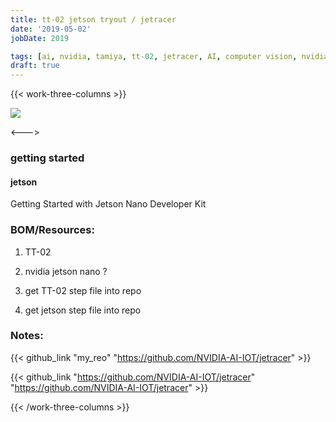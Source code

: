 ```yaml
---
title: tt-02 jetson tryout / jetracer
date: '2019-05-02'
jobDate: 2019

tags: [ai, nvidia, tamiya, tt-02, jetracer, AI, computer vision, nvidia, 英伟达]
draft: true
---
```


{{< work-three-columns >}}

![](https://user-images.githubusercontent.com/4212806/67442981-ce459e00-f5b7-11e9-9c8a-14ab360decb8.gif)

<---> <!-- magic separator, between columns -->

### getting started

#### jetson

Getting Started with Jetson Nano Developer Kit

### BOM/Resources:

1. TT-02

1. nvidia jetson nano ?

1. get TT-02 step file into repo

1. get jetson step file into repo

### Notes:

{{<  github_link "my_reo" "https://github.com/NVIDIA-AI-IOT/jetracer" >}}

{{< github_link "https://github.com/NVIDIA-AI-IOT/jetracer"  "https://github.com/NVIDIA-AI-IOT/jetracer" >}}

{{< /work-three-columns >}}
